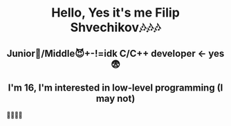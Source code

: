 <link rel="stylesheet" type='text/css' href="https://cdn.jsdelivr.net/gh/devicons/devicon@latest/devicon.min.css" />
<div id="header" align="center">
    <h1>Hello, Yes it's me Filip Shvechikov🎶🎶🎶</h1>
    <h2>Junior👿/Middle😈+-!=idk C/C++ developer <- yes😨</h2>
    <h2>I'm 16, I'm interested in low-level programming (I may not)</h2>
</div>


<i class="devicon-c-plain colored"></i>
<i class="devicon-cmake-plain colored"></i>
<i class="devicon-cplusplus-plain colored"></i>
<i class="devicon-git-plain colored"></i>

💓💓💓💓
<i class="devicon-llvm-plain colored"></i>
